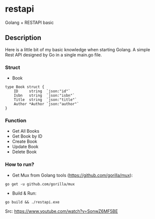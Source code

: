 # restapi
Golang + RESTAPI basic

## Description
Here is a little bit of my basic knowledge when starting Golang. A simple Rest API designed by Go in a single main.go file.

### Struct
* Book
```
type Book struct {
	ID     string  `json:"id"`
	Isbn   string  `json:"isbn"`
	Title  string  `json:"title"`
	Author *Author `json:"author"`
}
```

### Function
* Get All Books
* Get Book by ID
* Create Book
* Update Book
* Delete Book

### How to run?
- Get Mux from Golang tools (https://github.com/gorilla/mux):
```
go get -u github.com/gorilla/mux
```
- Build & Run:
```
go build && ./restapi.exe
```


Src: https://www.youtube.com/watch?v=SonwZ6MF5BE